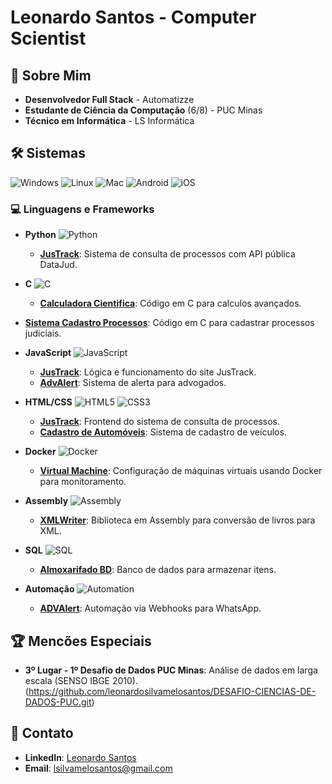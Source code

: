 # Leonardo Santos - Computer Scientist

## 🌟 Sobre Mim
- **Desenvolvedor Full Stack** - Automatizze
- **Estudante de Ciência da Computação** (6/8) - PUC Minas
- **Técnico em Informática** - LS Informática

## 🛠️ Sistemas

![Windows](https://img.shields.io/badge/Windows-10-0078D4?style=flat&logo=windows&logoColor=white)
![Linux](https://img.shields.io/badge/Linux-5.10-FCC624?style=flat&logo=linux&logoColor=black)
![Mac](https://img.shields.io/badge/MacOS-000000?style=flat&logo=apple&logoColor=white)
![Android](https://img.shields.io/badge/Android-3DDC84?style=flat&logo=android&logoColor=white)
![iOS](https://img.shields.io/badge/iOS-000000?style=flat&logo=apple&logoColor=white)

### 💻 Linguagens e Frameworks

- **Python** ![Python](https://img.shields.io/badge/Python-3776AB?style=flat&logo=python&logoColor=white)
  - **[JusTrack](https://github.com/leonardosilvamelosantos/JusTrack.git)**: Sistema de consulta de processos com API pública DataJud.

- **C** ![C](https://img.shields.io/badge/C-00599C?style=flat&logo=c&logoColor=white)
  - **[Calculadora Cientifica](https://github.com/leonardosilvamelosantos/Cientific-Calc.git)**: Código em C para calculos avançados.
 - **[Sistema Cadastro Processos](https://github.com/leonardosilvamelosantos/Tabela-Processual.git)**: Código em C para cadastrar processos judiciais.

- **JavaScript** ![JavaScript](https://img.shields.io/badge/JavaScript-323330?style=flat&logo=javascript&logoColor=F7DF1E)
  - **[JusTrack](https://github.com/leonardosilvamelosantos/JusTrack.git)**: Lógica e funcionamento do site JusTrack.
  - **[AdvAlert](https://github.com/leonardosilvamelosantos/ADVAlert.git)**: Sistema de alerta para advogados.

- **HTML/CSS** ![HTML5](https://img.shields.io/badge/HTML5-E34F26?style=flat&logo=html5&logoColor=white) ![CSS3](https://img.shields.io/badge/CSS3-1572B6?style=flat&logo=css3&logoColor=white)
  - **[JusTrack](link-to-repository)**: Frontend do sistema de consulta de processos.
  - **[Cadastro de Automóveis](https://github.com/leonardosilvamelosantos/cadastrocarro.git)**: Sistema de cadastro de veículos.

- **Docker** ![Docker](https://img.shields.io/badge/Docker-2496ED?style=flat&logo=docker&logoColor=white)
  - **[Virtual Machine](https://github.com/leonardosilvamelosantos/docker-monitoring.git)**: Configuração de máquinas virtuais usando Docker para monitoramento.

- **Assembly** ![Assembly](https://img.shields.io/badge/Assembly-6E4B3C?style=flat&logo=assembly&logoColor=white)
  - **[XMLWriter](https://github.com/leonardosilvamelosantos/XMLinAssembly.git)**: Biblioteca em Assembly para conversão de livros para XML.

- **SQL** ![SQL](https://img.shields.io/badge/SQL-4479A1?style=flat&logo=mysql&logoColor=white)
  - **[Almoxarifado BD](https://github.com/leonardosilvamelosantos/BD-Almoxarifado.git)**: Banco de dados para armazenar itens.

- **Automação** ![Automation](https://img.shields.io/badge/Automation-FFB800?style=flat&logo=robot&logoColor=white)
  - **[ADVAlert](https://github.com/leonardosilvamelosantos/ADVAlert.git)**: Automação via Webhooks para WhatsApp.

## 🏆 Mencões Especiais
- **3º Lugar - 1º Desafio de Dados PUC Minas**: Análise de dados em larga escala (SENSO IBGE 2010).
(https://github.com/leonardosilvamelosantos/DESAFIO-CIENCIAS-DE-DADOS-PUC.git)

## 🔗 Contato
- **LinkedIn**: [Leonardo Santos](linkedin.com/mac-and-dev)
- **Email**: [lsilvamelosantos@gmail.com](mailto:lsilvamelosantos@gmail.com)
